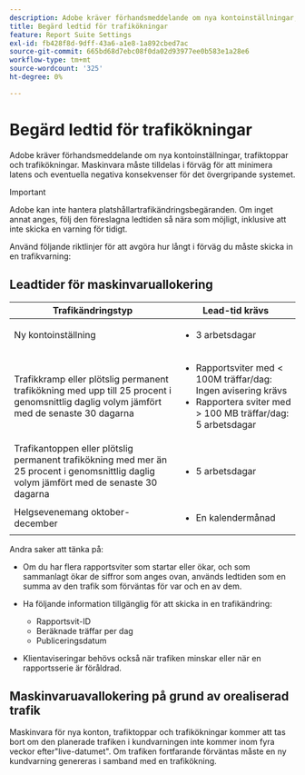 ```yaml
---
description: Adobe kräver förhandsmeddelande om nya kontoinställningar, trafiktoppar och trafikökningar. Maskinvara måste tilldelas i förväg för att minimera latens och eventuella negativa konsekvenser för det övergripande systemet.
title: Begärd ledtid för trafikökningar
feature: Report Suite Settings
exl-id: fb428f8d-9dff-43a6-a1e8-1a892cbed7ac
source-git-commit: 665bd68d7ebc08f0da02d93977ee0b583e1a28e6
workflow-type: tm+mt
source-wordcount: '325'
ht-degree: 0%

---
```


# Begärd ledtid för trafikökningar

Adobe kräver förhandsmeddelande om nya kontoinställningar, trafiktoppar och trafikökningar. Maskinvara måste tilldelas i förväg för att minimera latens och eventuella negativa konsekvenser för det övergripande systemet.

>[!IMPORTANT]
>
>Adobe kan inte hantera platshållartrafikändringsbegäranden. Om inget annat anges, följ den föreslagna ledtiden så nära som möjligt, inklusive att inte skicka en varning för tidigt.

Använd följande riktlinjer för att avgöra hur långt i förväg du måste skicka in en trafikvarning:

## Leadtider för maskinvaruallokering


<table id="table_A67CC3B164F740088797BD8913244E47">
 <thead>
  <tr>
   <th colname="col1" class="entry"> Trafikändringstyp </th>
   <th colname="col2" class="entry"> Lead-tid krävs </th>
  </tr>
 </thead>
 <tbody>
  <tr>
   <td colname="col1"> Ny kontoinställning </td>
   <td colname="col2"> <ul><li>3 arbetsdagar</li></ul></td>
  </tr>
  <tr>
   <td colname="col1"> Trafikkramp eller plötslig permanent trafikökning med upp till 25 procent i genomsnittlig daglig volym jämfört med de senaste 30 dagarna</td>
   <td colname="col2"> <ul><li>Rapportsviter med &lt; 100M träffar/dag: Ingen avisering krävs</li><li>Rapportera sviter med &gt; 100 MB träffar/dag: 5 arbetsdagar</li></ul></td>
  </tr>
  <tr>
   <td colname="col1"> Trafikantoppen eller plötslig permanent trafikökning med mer än 25 procent i genomsnittlig daglig volym jämfört med de senaste 30 dagarna</td>
   <td colname="col2"> <ul><li>5 arbetsdagar</li></ul></td>
  </tr>
  <tr>
   <td colname="col1"> Helgsevenemang oktober-december </td>
   <td colname="col2"> <ul><li>En kalendermånad</li></ul> </td>
  </tr>
 </tbody>
</table>

Andra saker att tänka på:

* Om du har flera rapportsviter som startar eller ökar, och som sammanlagt ökar de siffror som anges ovan, används ledtiden som en summa av den trafik som förväntas för var och en av dem.
* Ha följande information tillgänglig för att skicka in en trafikändring:

   * Rapportsvit-ID
   * Beräknade träffar per dag
   * Publiceringsdatum

* Klientaviseringar behövs också när trafiken minskar eller när en rapportsserie är föråldrad.

## Maskinvaruavallokering på grund av orealiserad trafik

Maskinvara för nya konton, trafiktoppar och trafikökningar kommer att tas bort om den planerade trafiken i kundvarningen inte kommer inom fyra veckor efter&quot;live-datumet&quot;. Om trafiken fortfarande förväntas måste en ny kundvarning genereras i samband med en trafikökning.
